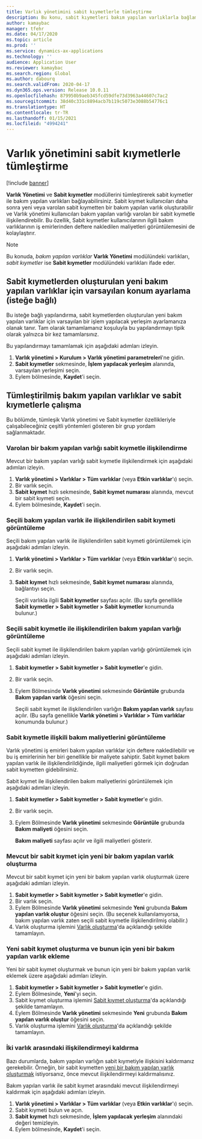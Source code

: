 ```yaml
---
title: Varlık yönetimini sabit kıymetlerle tümleştirme
description: Bu konu, sabit kıymetleri bakım yapılan varlıklarla bağlamak için Varlık Yönetimi ve Sabit kıymetler modüllerinin nasıl tümleştirileceğini açıklamaktadır.
author: kamaybac
manager: tfehr
ms.date: 04/17/2020
ms.topic: article
ms.prod: ''
ms.service: dynamics-ax-applications
ms.technology: ''
audience: Application User
ms.reviewer: kamaybac
ms.search.region: Global
ms.author: dabourq
ms.search.validFrom: 2020-04-17
ms.dyn365.ops.version: Release 10.0.11
ms.openlocfilehash: 879950b9aeb345fcd59dfe73d3963a44607c7ac2
ms.sourcegitcommit: 38d40c331c8894acb7b119c5073e3088b54776c1
ms.translationtype: HT
ms.contentlocale: tr-TR
ms.lasthandoff: 01/15/2021
ms.locfileid: "4994241"
---
```

# <a name="integrate-asset-management-with-fixed-assets"></a>Varlık yönetimini sabit kıymetlerle tümleştirme

[!include [banner](../../includes/banner.md)]

**Varlık Yönetimi** ve **Sabit kıymetler** modüllerini tümleştirerek sabit kıymetler ile bakım yapılan varlıkları bağlayabilirsiniz. Sabit kıymet kullanıcıları daha sonra yeni veya varolan sabit kıymetten bir bakım yapılan varlık oluşturabilir ve Varlık yönetimi kullanıcıları bakım yapılan varlığı varolan bir sabit kıymetle ilişkilendirebilir. Bu özellik, Sabit kıymetler kullanıcılarının ilgili bakım varlıklarının iş emirlerinden deftere nakledilen maliyetleri görüntülemesini de kolaylaştırır.

> [!NOTE]
> Bu konuda, *bakım yapılan varlıklar* **Varlık Yönetimi** modülündeki varlıkları, *sabit kıymetler* ise **Sabit kıymetler** modülündeki varlıkları ifade eder.

## <a name="set-a-default-location-for-new-maintenance-assets-that-are-created-from-fixed-assets-optional"></a>Sabit kıymetlerden oluşturulan yeni bakım yapılan varlıklar için varsayılan konum ayarlama (isteğe bağlı)

Bu isteğe bağlı yapılandırma, sabit kıymetlerden oluşturulan yeni bakım yapılan varlıklar için varsayılan bir işlem yapılacak yerleşim ayarlamanıza olanak tanır. Tam olarak tamamlamanız koşuluyla bu yapılandırmayı tipik olarak yalnızca bir kez tamamlarsınız.

Bu yapılandırmayı tamamlamak için aşağıdaki adımları izleyin.

1. **Varlık yönetimi \> Kurulum \> Varlık yönetimi parametreleri**'ne gidin.
1. **Sabit kıymetler** sekmesinde, **İşlem yapılacak yerleşim** alanında, varsayılan yerleşimi seçin.
1. Eylem bölmesinde, **Kaydet**'i seçin.

## <a name="work-with-integrated-maintenance-assets-and-fixed-assets"></a>Tümleştirilmiş bakım yapılan varlıklar ve sabit kıymetlerle çalışma

Bu bölümde, tümleşik Varlık yönetimi ve Sabit kıymetler özellikleriyle çalışabileceğiniz çeşitli yöntemleri gösteren bir grup yordam sağlanmaktadır.

### <a name="associate-an-existing-maintenance-asset-with-a-fixed-asset"></a>Varolan bir bakım yapılan varlığı sabit kıymetle ilişkilendirme

Mevcut bir bakım yapılan varlığı sabit kıymetle ilişkilendirmek için aşağıdaki adımları izleyin.

1. **Varlık yönetimi \> Varlıklar \> Tüm varlıklar** (veya **Etkin varlıklar**'ı) seçin.
1. Bir varlık seçin.
1. **Sabit kıymet** hızlı sekmesinde, **Sabit kıymet numarası** alanında, mevcut bir sabit kıymeti seçin.
1. Eylem bölmesinde, **Kaydet**'i seçin.

### <a name="view-the-fixed-asset-that-is-associated-with-a-selected-maintenance-asset"></a>Seçili bakım yapılan varlık ile ilişkilendirilen sabit kıymeti görüntüleme

Seçili bakım yapılan varlık ile ilişkilendirilen sabit kıymeti görüntülemek için aşağıdaki adımları izleyin.

1. **Varlık yönetimi \> Varlıklar \> Tüm varlıklar** (veya **Etkin varlıklar**'ı) seçin.
1. Bir varlık seçin.
1. **Sabit kıymet** hızlı sekmesinde, **Sabit kıymet numarası** alanında, bağlantıyı seçin.

    Seçili varlıkla ilgili **Sabit kıymetler** sayfası açılır. (Bu sayfa genellikle **Sabit kıymetler \> Sabit kıymetler \> Sabit kıymetler** konumunda bulunur.)

### <a name="view-the-maintenance-asset-that-is-associated-with-a-selected-fixed-asset"></a>Seçili sabit kıymetle ile ilişkilendirilen bakım yapılan varlığı görüntüleme

Seçili sabit kıymet ile ilişkilendirilen bakım yapılan varlığı görüntülemek için aşağıdaki adımları izleyin.

1. **Sabit kıymetler \> Sabit kıymetler \> Sabit kıymetler**'e gidin.
1. Bir varlık seçin.
1. Eylem Bölmesinde **Varlık yönetimi** sekmesinde **Görüntüle** grubunda **Bakım yapılan varlık** öğesini seçin.

    Seçili sabit kıymet ile ilişkilendirilen varlığın **Bakım yapılan varlık** sayfası açılır. (Bu sayfa genellikle **Varlık yönetimi \> Varlıklar \> Tüm varlıklar** konumunda bulunur.)

### <a name="view-maintenance-costs-that-are-associated-with-a-fixed-asset"></a>Sabit kıymetle ilişkili bakım maliyetlerini görüntüleme

Varlık yönetimi iş emirleri bakım yapılan varlıklar için deftere nakledilebilir ve bu iş emirlerinin her biri genellikle bir maliyete sahiptir. Sabit kıymet bakım yapılan varlık ile ilişkilendirildiğinde, ilgili maliyetleri görmek için doğrudan sabit kıymetten gidebilirsiniz.

Sabit kıymet ile ilişkilendirilen bakım maliyetlerini görüntülemek için aşağıdaki adımları izleyin.

1. **Sabit kıymetler \> Sabit kıymetler \> Sabit kıymetler**'e gidin.
1. Bir varlık seçin.
1. Eylem Bölmesinde **Varlık yönetimi** sekmesinde **Görüntüle** grubunda **Bakım maliyeti** öğesini seçin.

    **Bakım maliyeti** sayfası açılır ve ilgili maliyetleri gösterir.

### <a name="create-a-new-maintenance-asset-for-an-existing-fixed-asset"></a><a name="new-maintenance-from-fixed"></a>Mevcut bir sabit kıymet için yeni bir bakım yapılan varlık oluşturma

Mevcut bir sabit kıymet için yeni bir bakım yapılan varlık oluşturmak üzere aşağıdaki adımları izleyin.

1. **Sabit kıymetler \> Sabit kıymetler \> Sabit kıymetler**'e gidin.
1. Bir varlık seçin.
1. Eylem Bölmesinde **Varlık yönetimi** sekmesinde **Yeni** grubunda **Bakım yapılan varlık oluştur** öğesini seçin. (Bu seçenek kullanılamıyorsa, bakım yapılan varlık zaten seçili sabit kıymetle ilişkilendirilmiş olabilir.)
1. Varlık oluşturma işlemini [Varlık oluşturma](../objects/create-an-object.md)'da açıklandığı şekilde tamamlayın.

### <a name="create-a-new-fixed-asset-and-add-a-new-maintenance-asset-for-it"></a>Yeni sabit kıymet oluşturma ve bunun için yeni bir bakım yapılan varlık ekleme

Yeni bir sabit kıymet oluşturmak ve bunun için yeni bir bakım yapılan varlık eklemek üzere aşağıdaki adımları izleyin.

1. **Sabit kıymetler \> Sabit kıymetler \> Sabit kıymetler**'e gidin.
1. Eylem Bölmesinde, **Yeni**'yi seçin.
1. Sabit kıymet oluşturma işlemini [Sabit kıymet oluşturma](../../../finance/fixed-assets/tasks/create-fixed-asset.md)'da açıklandığı şekilde tamamlayın.
1. Eylem Bölmesinde **Varlık yönetimi** sekmesinde **Yeni** grubunda **Bakım yapılan varlık oluştur** öğesini seçin.
1. Varlık oluşturma işlemini [Varlık oluşturma](../objects/create-an-object.md)'da açıklandığı şekilde tamamlayın.

### <a name="remove-the-association-between-two-assets"></a>İki varlık arasındaki ilişkilendirmeyi kaldırma

Bazı durumlarda, bakım yapılan varlığın sabit kıymetiyle ilişkisini kaldırmanız gerekebilir. Örneğin, bir sabit kıymetten [yeni bir bakım yapılan varlık oluşturmak](#new-maintenance-from-fixed) istiyorsanız, önce mevcut ilişkilendirmeyi kaldırmalısınız.

Bakım yapılan varlık ile sabit kıymet arasındaki mevcut ilişkilendirmeyi kaldırmak için aşağıdaki adımları izleyin.

1. **Varlık yönetimi \> Varlıklar \> Tüm varlıklar** (veya **Etkin varlıklar**'ı) seçin.
1. Sabit kıymeti bulun ve açın.
1. **Sabit kıymet** hızlı sekmesinde, **İşlem yapılacak yerleşim** alanındaki değeri temizleyin.
1. Eylem bölmesinde, **Kaydet**'i seçin.
